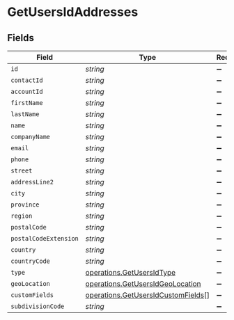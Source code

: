 # GetUsersIdAddresses


## Fields

| Field                                                                                    | Type                                                                                     | Required                                                                                 | Description                                                                              |
| ---------------------------------------------------------------------------------------- | ---------------------------------------------------------------------------------------- | ---------------------------------------------------------------------------------------- | ---------------------------------------------------------------------------------------- |
| `id`                                                                                     | *string*                                                                                 | :heavy_minus_sign:                                                                       | N/A                                                                                      |
| `contactId`                                                                              | *string*                                                                                 | :heavy_minus_sign:                                                                       | N/A                                                                                      |
| `accountId`                                                                              | *string*                                                                                 | :heavy_minus_sign:                                                                       | N/A                                                                                      |
| `firstName`                                                                              | *string*                                                                                 | :heavy_minus_sign:                                                                       | N/A                                                                                      |
| `lastName`                                                                               | *string*                                                                                 | :heavy_minus_sign:                                                                       | N/A                                                                                      |
| `name`                                                                                   | *string*                                                                                 | :heavy_minus_sign:                                                                       | N/A                                                                                      |
| `companyName`                                                                            | *string*                                                                                 | :heavy_minus_sign:                                                                       | N/A                                                                                      |
| `email`                                                                                  | *string*                                                                                 | :heavy_minus_sign:                                                                       | N/A                                                                                      |
| `phone`                                                                                  | *string*                                                                                 | :heavy_minus_sign:                                                                       | N/A                                                                                      |
| `street`                                                                                 | *string*                                                                                 | :heavy_minus_sign:                                                                       | N/A                                                                                      |
| `addressLine2`                                                                           | *string*                                                                                 | :heavy_minus_sign:                                                                       | N/A                                                                                      |
| `city`                                                                                   | *string*                                                                                 | :heavy_minus_sign:                                                                       | N/A                                                                                      |
| `province`                                                                               | *string*                                                                                 | :heavy_minus_sign:                                                                       | N/A                                                                                      |
| `region`                                                                                 | *string*                                                                                 | :heavy_minus_sign:                                                                       | N/A                                                                                      |
| `postalCode`                                                                             | *string*                                                                                 | :heavy_minus_sign:                                                                       | N/A                                                                                      |
| `postalCodeExtension`                                                                    | *string*                                                                                 | :heavy_minus_sign:                                                                       | N/A                                                                                      |
| `country`                                                                                | *string*                                                                                 | :heavy_minus_sign:                                                                       | N/A                                                                                      |
| `countryCode`                                                                            | *string*                                                                                 | :heavy_minus_sign:                                                                       | N/A                                                                                      |
| `type`                                                                                   | [operations.GetUsersIdType](../../models/operations/getusersidtype.md)                   | :heavy_minus_sign:                                                                       | N/A                                                                                      |
| `geoLocation`                                                                            | [operations.GetUsersIdGeoLocation](../../models/operations/getusersidgeolocation.md)     | :heavy_minus_sign:                                                                       | N/A                                                                                      |
| `customFields`                                                                           | [operations.GetUsersIdCustomFields](../../models/operations/getusersidcustomfields.md)[] | :heavy_minus_sign:                                                                       | N/A                                                                                      |
| `subdivisionCode`                                                                        | *string*                                                                                 | :heavy_minus_sign:                                                                       | N/A                                                                                      |